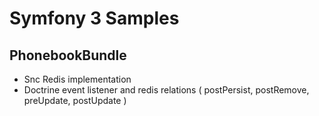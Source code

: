 Symfony 3 Samples
====

## PhonebookBundle
- Snc Redis implementation
- Doctrine event listener and redis relations ( postPersist, postRemove, preUpdate, postUpdate )

